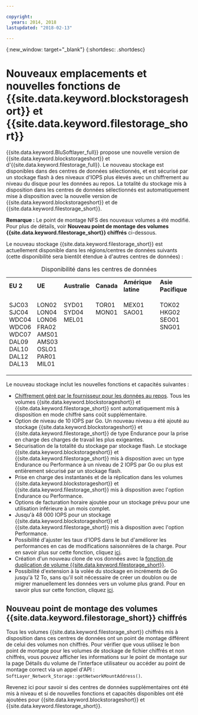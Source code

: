 ```yaml
---

copyright:
  years: 2014, 2018
lastupdated: "2018-02-13"

---
```

{:new_window: target="_blank"}
{:shortdesc: .shortdesc}

# Nouveaux emplacements et nouvelles fonctions de {{site.data.keyword.blockstorageshort}} et {{site.data.keyword.filestorage_short}}

{{site.data.keyword.BluSoftlayer_full}} propose une nouvelle version de {{site.data.keyword.blockstorageshort}} et d'{{site.data.keyword.filestorage_full}}. Le nouveau stockage est disponibles dans des centres de données sélectionnés, et est sécurisé par un stockage flash à des niveaux d'IOPS plus élevés avec un chiffrement au niveau du disque pour les données au repos. La totalité du stockage mis à disposition dans les centres de données sélectionnés est automatiquement mise à disposition avec la nouvelle version de {{site.data.keyword.blockstorageshort}} et de {{site.data.keyword.filestorage_short}}.

**Remarque :** Le point de montage NFS des nouveaux volumes a été modifié. Pour plus de détails, voir **Nouveau point de montage des volumes {{site.data.keyword.filestorage_short}} chiffrés** ci-dessous. 

Le nouveau stockage {{site.data.keyword.filestorage_short}} est actuellement disponible dans les régions/centres de données suivants (cette disponibilité sera bientôt étendue à d'autres centres de données) :
<table style="width:100%;">
	<caption>Disponibilité dans les centres de données</caption>
	<tbody>
		<tr>
			<td><strong>EU 2</strong></td>
			<td><strong>UE</strong></td>
			<td><strong>Australie</strong></td>
			<td><strong>Canada</strong></td>
			<td><strong>Amérique latine</strong></td>
			<td><strong>Asie Pacifique</strong></td>
		</tr>
		<tr>
			<td>
				<p>SJC03<br />
				   SJC04<br />
					WDC04<br />
					WDC06<br />
					WDC07<br />
					DAL09<br />
					DAL10<br />
					DAL12<br />
					DAL13</p>
			</td>
			<td>
				<p>LON02<br />
				LON04<br />
				LON06<br />
				FRA02<br />
				AMS01<br />
				AMS03<br />
				OSLO1<br />
				PAR01<br />
				MIL01<br /></p>
			</td>
			<td>
				<p>SYD01<br />
				SYD04<br />
				MEL01<br /><br /><br /><br /><br /><br /><br /></p>
			</td>
			<td>
				<p>TOR01<br />
					MON01<br /><br /><br /><br /><br /><br /><br /><br /></p>
			</td>
			<td>
				<p>MEX01<br />SAO01<br /><br /><br /><br /><br /><br /><br /><br /></p>
			</td>
						<td>
				<p>TOK02<br />
				HKG02<br />
				SEO01<br />
				SNG01<br /><br /><br /><br /><br /><br /></p>
			</td>
			</tr>
	</tbody>
</table>


Le nouveau stockage inclut les nouvelles fonctions et capacités suivantes : 

-  [Chiffrement géré par le fournisseur pour les données au repos](block-file-storage-encryption-rest.html). Tous les volumes {{site.data.keyword.blockstorageshort}} et {{site.data.keyword.filestorage_short}} sont automatiquement mis à disposition en mode chiffré sans coût supplémentaire.
-  Option de niveau de 10 IOPS par Go. Un nouveau niveau a été ajouté au stockage {{site.data.keyword.blockstorageshort}} et {{site.data.keyword.filestorage_short}} de type Endurance pour la prise en charge des charges de travail les plus exigeantes. 
-  Sécurisation de la totalité du stockage par stockage flash. Le stockage {{site.data.keyword.blockstorageshort}} et {{site.data.keyword.filestorage_short}} mis à disposition avec un type Endurance ou Performance à un niveau de 2 IOPS par Go ou plus est entièrement sécurisé par un stockage flash. 
-  Prise en charge des instantanés et de la réplication dans les volumes {{site.data.keyword.blockstorageshort}} et {{site.data.keyword.filestorage_short}} mis à disposition avec l'option Endurance ou Performance.
-  Options de facturation horaire ajoutée pour un stockage prévu pour une utilisation inférieure à un mois complet.  
-  Jusqu'à 48 000 IOPS pour un stockage {{site.data.keyword.blockstorageshort}} et {{site.data.keyword.filestorage_short}} mis à disposition avec l'option Performance.
-  Possibilité d'ajuster les taux d'IOPS dans le but d'améliorer les performances en cas de modifications saisonnières de la charge. Pour en savoir plus sur cette fonction, cliquez [ici](adjustable-iops.html).
-  Création d'un nouveau clone de vos données avec la [fonction de duplication de volume {{site.data.keyword.filestorage_short}}](how-to-create-duplicate-volume.html).
- Possibilité d'extension à la volée du stockage en incréments de Go jusqu'à 12 To, sans qu'il soit nécessaire de créer un doublon ou de migrer manuellement les données vers un volume plus grand. Pour en savoir plus sur cette fonction, cliquez [ici](expandable_file_storage.html).

## Nouveau point de montage des volumes {{site.data.keyword.filestorage_short}} chiffrés

Tous les volumes {{site.data.keyword.filestorage_short}} chiffrés mis à disposition dans ces centres de données ont un point de montage différent de celui des volumes non chiffrés. Pour vérifier que vous utilisez le bon point de montage pour les volumes de stockage de fichier chiffrés et non chiffrés, vous pouvez afficher les informations sur le point de montage sur la page Détails du volume de l'interface utilisateur ou accéder au point de montage correct via un appel d'API : `SoftLayer_Network_Storage::getNetworkMountAddress()`.

Revenez ici pour savoir si des centres de données supplémentaires ont été mis à niveau et si de nouvelles fonctions et capacités disponibles ont été ajoutées pour {{site.data.keyword.blockstorageshort}} et {{site.data.keyword.filestorage_short}}.
